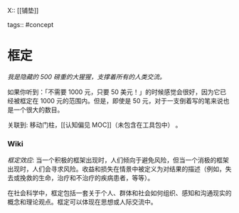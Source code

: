 X:: [[铺垫]]

tags:: #concept 

# 框定

_我是隐藏的 500 磅重的大猩猩，支撑着所有的人类交流。_  

如果你听到：「不需要 1000 元，只要 50 美元！」的时候感觉会很好，因为它已经被框定在 1000 元的范围内。但是，即使是 50 元，对于一支倒着写的笔来说也是一个很大的数目。  

关联到: 移动门柱，[[认知偏见 MOC]]（未包含在工具包中） 。

### Wiki

_框定效应_: 当一个积极的框架出现时，人们倾向于避免风险，但当一个消极的框架出现时，人们会寻求风险。收益和损失在情景中被定义为对结果的描述（例如，失去或挽救的生命，治疗和不治疗的疾病患者，等等）。  

在社会科学中，框定包括一套关于个人、群体和社会如何组织、感知和沟通现实的概念和理论观点。框定可以体现在思想或人际交流中。
